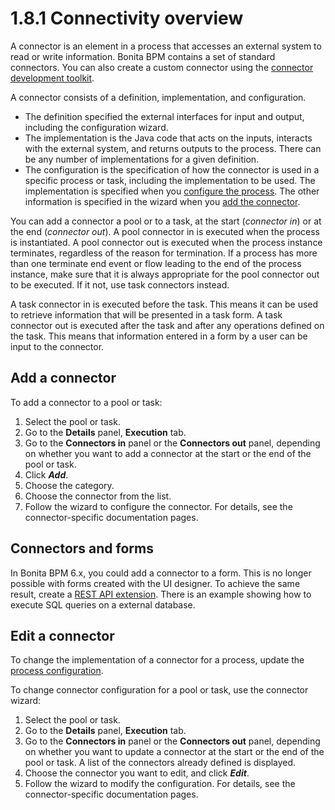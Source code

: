 # 1.8.1 Connectivity overview

A connector is an element in a process that accesses an external system to read or write information. Bonita BPM contains a set of standard connectors. You can also create a custom connector using the [connector development toolkit](/connector-development-toolkit.md).

A connector consists of a definition, implementation, and configuration.

* The definition specified the external interfaces for input and output, including the configuration wizard.
* The implementation is the Java code that acts on the inputs, interacts with the external system, and returns outputs to the process. There can be any number of implementations for a given definition.
* The configuration is the specification of how the connector is used in a specific process or task, including the implementation to be used. The implementation is specified when you [configure the process](/configuring-a-process.md). The other information is specified in the wizard when you [add the connector](#add).

You can add a connector a pool or to a task, at the start (_connector in_) or at the end (_connector out_). 
A pool connector in is executed when the process is instantiated. A pool connector out is executed when the process instance terminates, regardless of the reason for termination. If a process has more than one terminate end event or flow leading to the end of the process instance, make sure that it is always appropriate for the pool connector out to be executed. If it not, use task connectors instead.

A task connector in is executed before the task. This means it can be used to retrieve information that will be presented in a task form. 
A task connector out is executed after the task and after any operations defined on the task. This means that information entered in a form by a user can be input to the connector.

## Add a connector

To add a connector to a pool or task:

1. Select the pool or task.
2. Go to the **Details** panel, **Execution** tab.
3. Go to the **Connectors in** panel or the **Connectors out** panel, depending on whether you want to add a connector at the start or the end of the pool or task.
4. Click **_Add_**.
5. Choose the category.
6. Choose the connector from the list.
7. Follow the wizard to configure the connector. For details, see the connector-specific documentation pages.

## Connectors and forms

In Bonita BPM 6.x, you could add a connector to a form. This is no longer possible with forms created with the UI designer. To achieve the same result, create a [REST API extension](/rest-api-extensions.md).
There is an example showing how to execute SQL queries on a external database.

## Edit a connector

To change the implementation of a connector for a process, update the [process configuration](/configuring-a-process.md).

To change connector configuration for a pool or task, use the connector wizard:

1. Select the pool or task.
2. Go to the **Details** panel, **Execution** tab.
3. Go to the **Connectors in** panel or the **Connectors out** panel, depending on whether you want to update a connector at the start or the end of the pool or task. A list of the connectors already defined is displayed.
4. Choose the connector you want to edit, and click **_Edit_**.
5. Follow the wizard to modify the configuration. For details, see the connector-specific documentation pages.